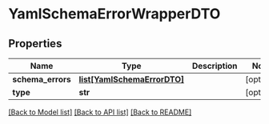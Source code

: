 # YamlSchemaErrorWrapperDTO

## Properties
Name | Type | Description | Notes
------------ | ------------- | ------------- | -------------
**schema_errors** | [**list[YamlSchemaErrorDTO]**](YamlSchemaErrorDTO.md) |  | [optional] 
**type** | **str** |  | [optional] 

[[Back to Model list]](../README.md#documentation-for-models) [[Back to API list]](../README.md#documentation-for-api-endpoints) [[Back to README]](../README.md)

